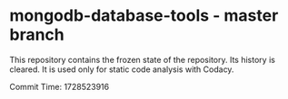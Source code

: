 # mongodb-database-tools - master branch

This repository contains the frozen state of the repository.
Its history is cleared. It is used only for static code
analysis with Codacy.

Commit Time: 1728523916